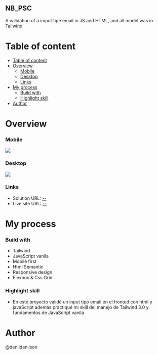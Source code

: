 ## NB_PSC
A validation of a imput tipe email in JS and HTML, and all model was in Tailwind

# Table of content
- [Table of content](#table-of-content)
- [Overview](#overview)
    - [Mobile](#mobile)
    - [Desktop](#desktop)
    - [Links](#links)
- [My process](#my-process)
    - [Build with](#build-with)
    - [Highlight skill](#highlight-skill)
- [Author](#author)

# Overview
### Mobile
![](https://i.imgur.com/ENClr2B.png)
### Desktop
![](https://i.imgur.com/jLwyjiT.png)
### Links
- Solution URL: [--](https://github.com/DenilDenilson/NB_FormSimple "Repositorio")
- Live site URL: [--](https://denildenilson.github.io/NB_FormSimple/ "Live site URL")


# My process
### Build with
- Tailwind
- JavaScript vanila
- Mobile first
- Html Semantic
- Responsive design
- Flexbox & Css Grid

### Highlight skill
- En este proyecto validé un input tipo email en el fronted con html y javaScript además practiqué mi skill del manejo de Tailwind 3.0 y fundamentos de JavaScript vanila
# Author

@denildenilson